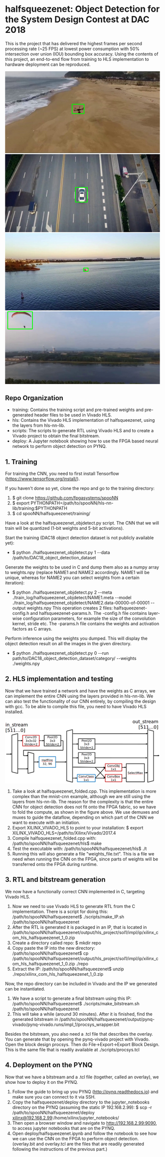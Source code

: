 # halfsqueezenet: Object Detection for the System Design Contest at DAC 2018
This is the project that has delivered the highest frames per second processing rate (~25 FPS) at lowest power consumption with 50% intersection over union (IOU) bounding box accuracy. Using the contents of this project, an end-to-end flow from training to HLS implementation to hardware deployment can be reproduced.

![picture](drone.png)
![picture](car.png)
![picture](boat.png)
![picture](paraglider.png)
## Repo Organization
- training: Contains the training script and pre-trained weights and pre-generated header files to be used in Vivado HLS.
- hls: Contains the Vivado HLS implementation of halfsqueezenet, using the layers from hls-nn-lib.
- scripts: The scripts to generate RTL using Vivado HLS and to create a Vivado project to obtain the final bitstream.
- deploy: A Jupyter notebook showing how to use the FPGA based neural network to perform object detection on PYNQ.

## 1. Training

For training the CNN, you need to first install Tensorflow (https://www.tensorflow.org/install/).

If you haven't done so yet, clone the repo and go to the training directory:

1. $ git clone https://github.com/fpgasystems/spooNN
2. $ export PYTHONPATH=/path/to/spooNN/hls-nn-lib/training:$PYTHONPATH
3. $ cd spooNN/halfsqueezenet/training/

Have a look at the halfsqueezenet_objdetect.py script. The CNN that we will train will be quantized (1-bit weights and 5-bit activations).

Start the training (DAC18 object detection dataset is not publicly available yet):
- $ python ./halfsqueezenet_objdetect.py 1 --data /path/to/DAC18_object_detection_dataset

Generate the weights to be used in C and dump them also as a numpy array to weights.npy (replace NAME1 and NAME2 accordingly. NAME1 will be unique, whereas for NAME2 you can select weights from a certain iteration):
- $ python ./halfsqueezenet_objdetect.py 2 --meta ./train_log/halfsqueezenet_objdetect/NAME1.meta --model ./train_log/halfsqueezenet_objdetect/NAME2.data-00000-of-00001 --output weights.npy
This operation creates 2 files: halfsqueezenet-config.h and halfsqueezenet-params.h. The -config.h file contains layer-wise configuration parameters, for example the size of the convolution kernel, stride etc. The -params.h file contains the weights and activation factors as C arrays.

Perform inference using the weights you dumped. This will display the object detection result on all the images in the given directory.
- $ python ./halfsqueezenet_objdetect.py 0 --run path/to/DAC18_object_detection_dataset/category/ --weights ./weights.npy

## 2. HLS implementation and testing

Now that we have trained a network and have the weights as C arrays, we can implement the entire CNN using the layers provided in hls-nn-lib. We can also test the functionality of our CNN entirely, by compiling the design with gcc. To be able to compile this file, you need to have Vivado HLS installed.

![picture](folding_structure.png)

1. Take a look at halfsqueezenet_folded.cpp. This implementation is more complex than the mnist-cnn example, although we are still using the layers from hls-nn-lib. The reason for the complexity is that the entire CNN for object detection does not fit onto the FPGA fabric, so we have to fold the compute, as shown in the figure above. We use demuxes and muxes to guide the dataflow, depending on which part of the CNN we want to execute with an initiation.
2. Export XILINX_VIVADO_HLS to point to your installation: $ export XILINX_VIVADO_HLS=/path/to/Xilinx/Vivado/2017.4
3. Compile halfsqueezenet_folded.cpp with: /path/to/spooNN/halfsqueezenet/hls$ make
4. Test the executable with: /path/to/spooNN/halfsqueezenet/hls$ ./t
5. Running this will also generate a file "weights_file.txt". This is a file we need when running the CNN on the FPGA, since parts of weights will be transferred onto the FPGA during runtime.

## 3. RTL and bitstream generation

We now have a functionally correct CNN implemented in C, targeting Vivado HLS. 

1. Now we need to use Vivado HLS to generate RTL from the C implementation. There is a script for doing this: /path/to/spooNN/halfsqueezenet$ ./scripts/make_IP.sh /path/to/spooNN/halfsqueezenet
2. After the RTL is generated it is packaged in an IP, that is located in /path/to/spooNN/halfsqueezenet/output/hls_project/sol1/impl/ip/xilinx_com_hls_halfsqueezenet_1_0.zip
3. Create a directory called repo: $ mkdir repo
4. Copy paste the IP into the new directory: /path/to/spooNN/halfsqueezenet$ cp /path/to/spooNN/halfsqueezenet/output/hls_project/sol1/impl/ip/xilinx_com_hls_halfsqueezenet_1_0.zip ./repo
5. Extract the IP: /path/to/spooNN/halfsqueezenet$ unzip ./repo/xilinx_com_hls_halfsqueezenet_1_0.zip

Now, the repo directory can be included in Vivado and the IP we generated can be instantiated.

1. We have a script to generate a final bitstream using this IP: /path/to/spooNN/halfsqueezenet$ ./scripts/make_bitstream.sh /path/to/spooNN/halfsqueezenet
2. This will take a while (around 30 minutes). After it is finished, find the generated bitstream in /path/to/spooNN/halfsqueezenet/output/pynq-vivado/pynq-vivado.runs/impl_1/procsys_wrapper.bit

Besides the bitstream, you also need a .tcl file that describes the overlay. You can generate that by opening the pynq-vivado project with Vivado. Open the block design procsys. Then do File->Export->Export Block Design. This is the same file that is readily available at ./scripts/procsys.tcl

## 4. Deployment on the PYNQ

Now that we have a bitstream and a .tcl file (together, called an overlay), we show how to deploy it on the PYNQ.

1. Follow the guide to bring up you PYNQ (http://pynq.readthedocs.io) and make sure you can connect to it via SSH.
2. Copy the halfsqueezenet/deploy directory to the jupyter_notebooks directory on the PYNQ (assuming the static IP 192.168.2.99): $ scp -r /path/to/spooNN/halfsqueezenet/deploy xilinx@192.168.2.99:/home/xilinx/jupyter_notebooks/
3. Then open a browser window and navigate to http://192.168.2.99:9090, to access jupyter notebooks that are on the PYNQ.
4. Open deploy/halfsqueezenet.ipynb and follow the notebook to see how we can use the CNN on the FPGA to perform object detection. (overlay.bit and overlay.tcl are the files that are readily generated following the instructions of the previous part.)
